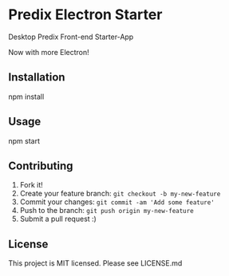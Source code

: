 # Predix Electron Starter

Desktop Predix Front-end Starter-App 

Now with more Electron!

## Installation

npm install 

## Usage

npm start 

## Contributing

1. Fork it!
2. Create your feature branch: `git checkout -b my-new-feature`
3. Commit your changes: `git commit -am 'Add some feature'`
4. Push to the branch: `git push origin my-new-feature`
5. Submit a pull request :)

## License

This project is MIT licensed. Please see LICENSE.md